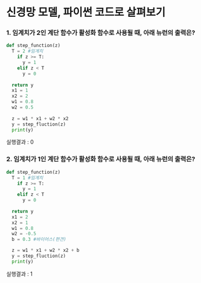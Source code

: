 # 신경망 모델, 파이썬 코드로 살펴보기
### 1. 임계치가 2인 계단 함수가 활성화 함수로 사용될 때, 아래 뉴런의 출력은?

```python
def step_function(z)
  T = 2 #임계치
    if z >= T:
      y = 1
    elif z < T
      y = 0
    
  return y
  x1 = 1
  x2 = 2
  w1 = 0.8
  w2 = 0.5
    
  z = w1 * x1 + w2 * x2
  y = step_fluction(z)
  print(y)
```
실행결과 : 0

### 2. 임계치가 1인 계단 함수가 활성화 함수로 사용될 때, 아래 뉴런의 출력은?

```python
def step_function(z)
  T = 1 #임계치
    if z >= T:
      y = 1
    elif z < T
      y = 0
    
  return y
  x1 = 2
  x2 = 1
  w1 = 0.8
  w2 = -0.5
  b = 0.3 #바이어스(편견)

  z = w1 * x1 + w2 * x2 + b
  y = step_fluction(z)
  print(y)
```
실행결과 : 1
